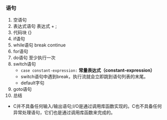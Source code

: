 ### 语句
1. 空语句
2. 表达式语句  表达式 + ;
3. 代码块 {}
4. if语句
5. while语句  break continue
6. for语句
7. do语句	至少执行一次
8. switch语句 
   - `case constant-expression:` **常量表达式（constant-expression）**
   - switch语句中遇到break，执行流就会立即跳到语句列表的末尾。
   - default字句
9. goto语句
10. 总结
   - C并不具备任何输入/输出语句;I/O是通过调用库函数实现的。C也不具备任何异常处理语句，它们也是通过调用库函数来完成的。
